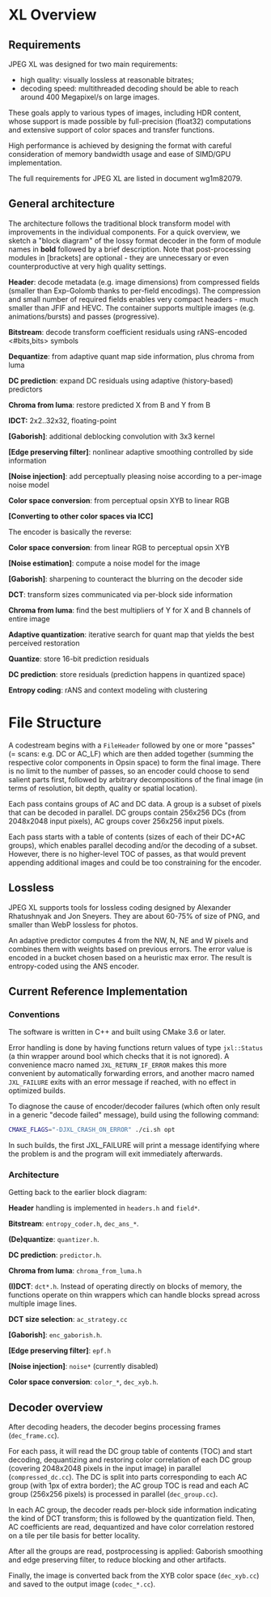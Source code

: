 # XL Overview

## Requirements

JPEG XL was designed for two main requirements:

*   high quality: visually lossless at reasonable bitrates;
*   decoding speed: multithreaded decoding should be able to reach around
    400 Megapixel/s on large images.

These goals apply to various types of images, including HDR content, whose
support is made possible by full-precision (float32) computations and extensive
support of color spaces and transfer functions.

High performance is achieved by designing the format with careful consideration
of memory bandwidth usage and ease of SIMD/GPU implementation.

The full requirements for JPEG XL are listed in document wg1m82079.

## General architecture

The architecture follows the traditional block transform model with improvements
in the individual components. For a quick overview, we sketch a "block diagram"
of the lossy format decoder in the form of module names in **bold** followed by
a brief description. Note that post-processing modules in [brackets] are
optional - they are unnecessary or even counterproductive at very high quality
settings.

**Header**: decode metadata (e.g. image dimensions) from compressed fields
(smaller than Exp-Golomb thanks to per-field encodings). The compression and
small number of required fields enables very compact headers - much smaller than
JFIF and HEVC. The container supports multiple images (e.g. animations/bursts)
and passes (progressive).

**Bitstream**: decode transform coefficient residuals using rANS-encoded
<#bits,bits> symbols

**Dequantize**: from adaptive quant map side information, plus chroma from luma

**DC prediction**: expand DC residuals using adaptive (history-based) predictors

**Chroma from luma**: restore predicted X from B and Y from B

**IDCT:** 2x2..32x32, floating-point

**[Gaborish]**: additional deblocking convolution with 3x3 kernel

**[Edge preserving filter]**: nonlinear adaptive smoothing controlled by side
information

**[Noise injection]**: add perceptually pleasing noise according to a per-image
noise model

**Color space conversion**: from perceptual opsin XYB to linear RGB

**[Converting to other color spaces via ICC]**

The encoder is basically the reverse:

**Color space conversion**: from linear RGB to perceptual opsin XYB

**[Noise estimation]**: compute a noise model for the image

**[Gaborish]**: sharpening to counteract the blurring on the decoder side

**DCT**: transform sizes communicated via per-block side information

**Chroma from luma**: find the best multipliers of Y for X and B channels of
entire image

**Adaptive quantization**: iterative search for quant map that yields the best
perceived restoration

**Quantize**: store 16-bit prediction residuals

**DC prediction**: store residuals (prediction happens in quantized space)

**Entropy coding**: rANS and context modeling with clustering


# File Structure

A codestream begins with a `FileHeader` followed by one or more "passes"
(= scans: e.g. DC or AC_LF) which are then added together (summing the
respective color components in Opsin space) to form the final image. There is no
limit to the number of passes, so an encoder could choose to send salient parts
first, followed by arbitrary decompositions of the final image (in terms of
resolution, bit depth, quality or spatial location).

Each pass contains groups of AC and DC data. A group is a subset of pixels that
can be decoded in parallel. DC groups contain 256x256 DCs (from 2048x2048 input
pixels), AC groups cover 256x256 input pixels.

Each pass starts with a table of contents (sizes of each of their DC+AC
groups), which enables parallel decoding and/or the decoding of a subset.
However, there is no higher-level TOC of passes, as that would prevent
appending additional images and could be too constraining for the encoder.


## Lossless

JPEG XL supports tools for lossless coding designed by Alexander Rhatushnyak and
Jon Sneyers. They are about 60-75% of size of PNG, and smaller than WebP
lossless for photos.

An adaptive predictor computes 4 from the NW, N, NE and W pixels and combines
them with weights based on previous errors. The error value is encoded in a
bucket chosen based on a heuristic max error. The result is entropy-coded using
the ANS encoder.

## Current Reference Implementation

### Conventions

The software is written in C++ and built using CMake 3.6 or later.

Error handling is done by having functions return values of type `jxl::Status`
(a thin wrapper around bool which checks that it is not ignored). A convenience
macro named `JXL_RETURN_IF_ERROR` makes this more convenient by automatically
forwarding errors, and another macro named `JXL_FAILURE` exits with an error
message if reached, with no effect in optimized builds.

To diagnose the cause of encoder/decoder failures (which often only result in a
generic "decode failed" message), build using the following command:

```bash
CMAKE_FLAGS="-DJXL_CRASH_ON_ERROR" ./ci.sh opt
```

In such builds, the first JXL_FAILURE will print a message identifying where the
problem is and the program will exit immediately afterwards.

### Architecture

Getting back to the earlier block diagram:

**Header** handling is implemented in `headers.h` and `field*`.

**Bitstream**: `entropy_coder.h`, `dec_ans_*`.

**(De)quantize**: `quantizer.h`.

**DC prediction**: `predictor.h`.

**Chroma from luma**: `chroma_from_luma.h`

**(I)DCT**: `dct*.h`. Instead of operating directly on blocks of memory, the
functions operate on thin wrappers which can handle blocks spread across
multiple image lines.

**DCT size selection**: `ac_strategy.cc`

**[Gaborish]**: `enc_gaborish.h`.

**[Edge preserving filter]**: `epf.h`

**[Noise injection]**: `noise*` (currently disabled)

**Color space conversion**: `color_*`, `dec_xyb.h`.

## Decoder overview

After decoding headers, the decoder begins processing frames (`dec_frame.cc`).

For each pass, it will read the DC group table of contents (TOC) and start
decoding, dequantizing and restoring color correlation of each DC group
(covering 2048x2048 pixels in the input image) in parallel
(`compressed_dc.cc`). The DC is split into parts corresponding to each AC group
(with 1px of extra border); the AC group TOC is read and each AC group (256x256
pixels) is processed in parallel (`dec_group.cc`).

In each AC group, the decoder reads per-block side information indicating the
kind of DCT transform; this is followed by the quantization field. Then, AC
coefficients are read, dequantized and have color correlation restored on a
tile per tile basis for better locality.

After all the groups are read, postprocessing is applied: Gaborish smoothing
and edge preserving filter, to reduce blocking and other artifacts.

Finally, the image is converted back from the XYB color space
(`dec_xyb.cc`) and saved to the output image (`codec_*.cc`).
